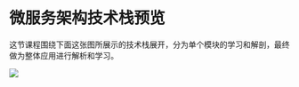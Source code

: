 # 微服务架构技术栈预览



这节课程围绕下面这张图所展示的技术栈展开，分为单个模块的学习和解剖，最终做为整体应用进行解析和学习。



<img src="https://oscimg.oschina.net/oscnet/up-1071d898048f32fe2ebfd7f708d5ba67069.png">